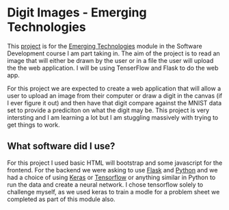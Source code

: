 # Digit Images - Emerging Technologies
This [project](https://emerging-technologies.github.io/problems/project.html) is for the [Emerging Technologies](https://emerging-technologies.github.io/) module in the Software Development course I am part taking in. The aim of the project is to read an image that will either be drawn by the user or in a file the user will upload the the web application. I will be using TenserFlow and Flask to do the web app.

For this project we are expected to create a web application that will allow a user to upload an image from their computer or draw a digit in the canvas (if I ever figure it out) and then have that digit compare against the MNIST data set to provide a prediciton on what the digit may be. This project is very intersting and I am learning a lot but I am stuggling massively with trying to get things to work. 

## What software did I use?
For this project I used basic HTML will bootstrap and some javascript for the frontend. For the backend we were asking to use [Flask](http://flask.pocoo.org/) and [Python](https://www.python.org/downloads/) and we had a choice of using [Keras](https://keras.io/) or [Tensorflow](https://www.tensorflow.org/) or anything similar in Python to run the data and create a neural network. I chose tensorflow solely to challenge myself, as we used keras to train a modle for a problem sheet we completed as part of this module also.
